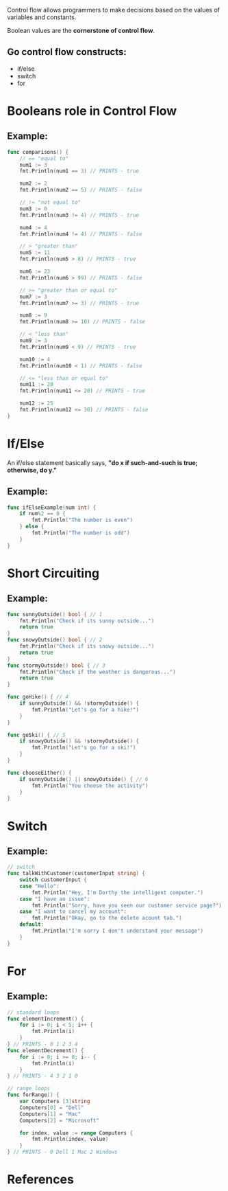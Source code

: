 Control flow allows programmers to make decisions based on the values of variables and constants.

Boolean values are the **cornerstone of control flow**.  

## Go control flow constructs: 
- if/else  
- switch 
- for 

# Booleans role in Control Flow

## Example: 
``` go 
func comparisons() {
	// == "equal to"
	num1 := 3
	fmt.Println(num1 == 3) // PRINTS - true

	num2 := 2
	fmt.Println(num2 == 5) // PRINTS - false

	// != "not equal to"
	num3 := 0
	fmt.Println(num3 != 4) // PRINTS - true

	num4 := 4
	fmt.Println(num4 != 4) // PRINTS - false

	// > "greater than"
	num5 := 11
	fmt.Println(num5 > 8) // PRINTS - true

	num6 := 23
	fmt.Println(num6 > 99) // PRINTS - false

	// >= "greater than or equal to"
	num7 := 3
	fmt.Println(num7 >= 3) // PRINTS - true

	num8 := 9
	fmt.Println(num8 >= 10) // PRINTS - false

	// < "less than"
	num9 := 3
	fmt.Println(num9 < 9) // PRINTS - true

	num10 := 4
	fmt.Println(num10 < 1) // PRINTS - false

	// <= "less than or equal to"
	num11 := 20
	fmt.Println(num11 <= 20) // PRINTS - true

	num12 := 25
	fmt.Println(num12 <= 30) // PRINTS - false
}
```  

# If/Else 
An if/else statement basically says, **"do x if such-and-such is true; otherwise, do y."** 

## Example: 
``` go 
func ifElseExample(num int) {
	if num%2 == 0 {
		fmt.Println("The number is even")
	} else {
		fmt.Println("The number is odd")
	}
}
``` 

# Short Circuiting

## Example: 
``` go 
func sunnyOutside() bool { // 1
	fmt.Println("Check if its sunny outside...")
	return true
}
func snowyOutside() bool { // 2
	fmt.Println("Check if its snowy outside...")
	return true
}
func stormyOutside() bool { // 3
	fmt.Println("Check if the weather is dangerous...")
	return true
}

func goHike() { // 4
	if sunnyOutside() && !stormyOutside() {
		fmt.Println("Let's go for a hike!")
	}
}

func goSki() { // 5
	if snowyOutside() && !stormyOutside() {
		fmt.Println("Let's go for a ski!")
	}
}

func chooseEither() {
	if sunnyOutside() || snowyOutside() { // 6
		fmt.Println("You choose the activity")
	}
}
``` 

# Switch

## Example: 
``` go 
// switch
func talkWithCustomer(customerInput string) {
	switch customerInput {
	case "Hello":
		fmt.Println("Hey, I'm Dorthy the intelligent computer.")
	case "I have an issue":
		fmt.Println("Sorry, have you seen our customer service page?")
	case "I want to cancel my account":
		fmt.Println("Okay, go to the delete acount tab.")
	default:
		fmt.Println("I'm sorry I don't understand your message")
	}
}
``` 

# For

## Example: 
``` go 
// standard loops
func elementIncrement() {
	for i := 0; i < 5; i++ {
		fmt.Println(i)
	}
} // PRINTS - 0 1 2 3 4
func elementDecrement() {
	for i := 0; i >= 0; i-- {
		fmt.Println(i)
	}
} // PRINTS - 4 3 2 1 0

// range loops
func forRange() {
	var Computers [3]string
	Computers[0] = "Dell"
	Computers[1] = "Mac"
	Computers[2] = "Microsoft"

	for index, value := range Computers {
		fmt.Println(index, value)
	}
} // PRINTS - 0 Dell 1 Mac 2 Windows
``` 
# References 

